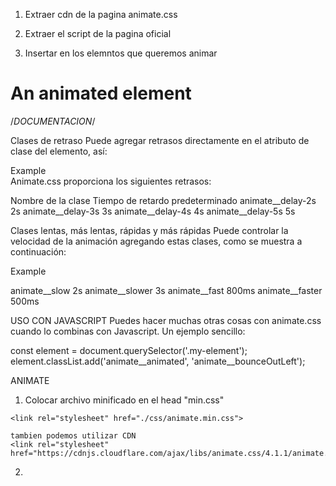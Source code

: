 1. Extraer cdn de la pagina animate.css
   <link
    rel="stylesheet" href="https://cdnjs.cloudflare.com/ajax/libs/animate.css/4.1.1/animate.min.css"/>

2. Extraer el script de la pagina oficial
    <!--SCRIPT DE ANIMATION EL SCROLLING-->
    <script src="./js/wow.min.js"></script>
    <script>
        new WOW().init();
    </script>

3. Insertar en los elemntos que queremos animar
<h1 class="animate__animated animate__bounce">An animated element</h1>







/*DOCUMENTACION*/

Clases de retraso
Puede agregar retrasos directamente en el atributo de clase del elemento, así:

<div class="animate__animated animate__bounce animate__delay-2s">Example</div>
Animate.css proporciona los siguientes retrasos:

Nombre de la clase	Tiempo de retardo predeterminado
animate__delay-2s	2s
animate__delay-3s	3s
animate__delay-4s	4s
animate__delay-5s	5s



Clases lentas, más lentas, rápidas y más rápidas
Puede controlar la velocidad de la animación agregando estas clases, como se muestra a continuación:

<div class="animate__animated animate__bounce animate__faster">Example</div>

animate__slow	2s
animate__slower	3s
animate__fast	800ms
animate__faster	500ms



USO CON JAVASCRIPT
Puedes hacer muchas otras cosas con animate.css cuando lo combinas con Javascript. Un ejemplo sencillo:

const element = document.querySelector('.my-element');
element.classList.add('animate__animated', 'animate__bounceOutLeft');







ANIMATE
1. Colocar archivo minificado en el head "min.css"
<!--ANIMATE.CSS-->
    <link rel="stylesheet" href="./css/animate.min.css">

    tambien podemos utilizar CDN
    <link rel="stylesheet" href="https://cdnjs.cloudflare.com/ajax/libs/animate.css/4.1.1/animate.min.css"/>

2. <!--SCRIPT DE ANIMATION EL SCROLLING-->
    <script src="./js/wow.min.js"></script>
    <script>
        new WOW().init();
    </script>
